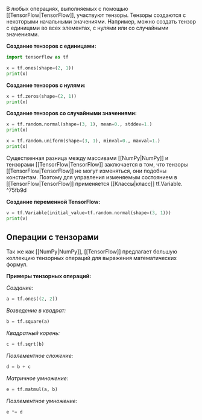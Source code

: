 В любых операциях, выполняемых с помощью [[TensorFlow|TensorFlow]], участвуют тензоры. Тензоры создаются с некоторыми начальными значениями. Например, можно создать тензор с единицами во всех элементах, с нулями или со случайными значениями.

**Создание тензоров с единицами:**

```Python
import tensorflow as tf

x = tf.ones(shape=(2, 1))
print(x)
```

**Создание тензоров с нулями:**

```Python
x = tf.zeros(shape=(2, 1))
print(x)
```

**Создание тензоров со случайными значениями:**

```Python
x = tf.random.normal(shape=(3, 1), mean=0., stddev=1.)
print(x)

x = tf.random.uniform(shape=(3, 1), minval=0., maxval=1.)
print(x)
```

 Существенная разница между массивами [[NumPy|NumPy]] и тензорами [[TensorFlow|TensorFlow]] заключается в том, что тензоры [[TensorFlow|TensorFlow]] не могут изменяться, они подобны константам. Поэтому для управления
изменяемым состоянием в [[TensorFlow|TensorFlow]] применяется [[Классы|класс]] tf.Variable. ^75fb9d

**Создание переменной TensorFlow:**

```Python
v = tf.Variable(initial_value=tf.random.normal(shape=(3, 1)))
print(v)
```

## Операции с тензорами

Так же как [[NumPy|NumPy]], [[TensorFlow]] предлагает большую коллекцию тензорных операций для выражения математических формул.

**Примеры тензорных операций:**

*Создание:*

```Python
a = tf.ones((2, 2))
```

*Возведение в квадрат:*

```Python
b = tf.square(a)
```

*Квадратный корень:*

```Python
c = tf.sqrt(b)
```

*Поэлементное сложение:*

```Python
d = b + c
```

*Матричное умножение:*

```Python
e = tf.matmul(a, b)
```

*Поэлементное умножение:*

```Python
e *= d
```
